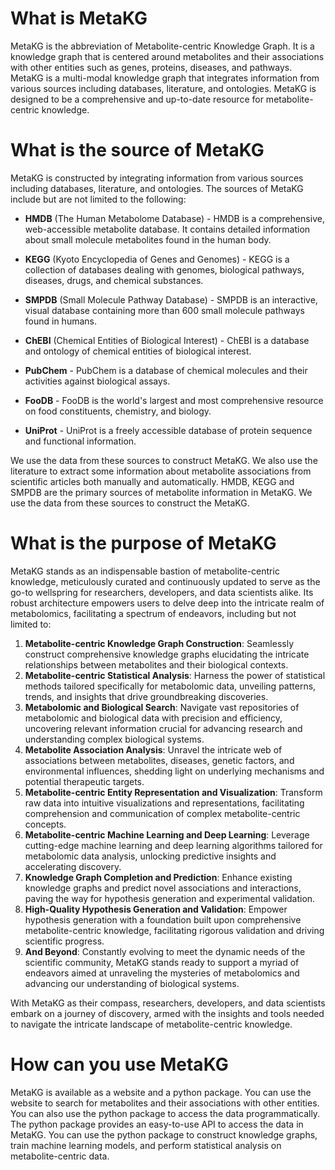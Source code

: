 # What is MetaKG

MetaKG is the abbreviation of Metabolite-centric Knowledge Graph. It is a knowledge graph that is centered around metabolites and their associations with other entities such as genes, proteins, diseases, and pathways. MetaKG is a multi-modal knowledge graph that integrates information from various sources including databases, literature, and ontologies. MetaKG is designed to be a comprehensive and up-to-date resource for metabolite-centric knowledge.

# What is the source of MetaKG

MetaKG is constructed by integrating information from various sources including databases, literature, and ontologies. The sources of MetaKG include but are not limited to the following:
- **HMDB** (The Human Metabolome Database) - HMDB is a comprehensive, web-accessible metabolite database. It contains detailed information about small molecule metabolites found in the human body.
  
- **KEGG** (Kyoto Encyclopedia of Genes and Genomes) - KEGG is a collection of databases dealing with genomes, biological pathways, diseases, drugs, and chemical substances.
  
- **SMPDB** (Small Molecule Pathway Database) - SMPDB is an interactive, visual database containing more than 600 small molecule pathways found in humans.
  
- **ChEBI** (Chemical Entities of Biological Interest) - ChEBI is a database and ontology of chemical entities of biological interest.
  
- **PubChem** - PubChem is a database of chemical molecules and their activities against biological assays.
  
- **FooDB** - FooDB is the world's largest and most comprehensive resource on food constituents, chemistry, and biology.
  
- **UniProt** - UniProt is a freely accessible database of protein sequence and functional information.

We use the data from these sources to construct MetaKG. We also use the literature to extract some information about metabolite associations from scientific articles both manually and automatically. HMDB, KEGG and SMPDB are the primary sources of metabolite information in MetaKG. We use the data from these sources to construct the MetaKG.

# What is the purpose of MetaKG

MetaKG stands as an indispensable bastion of metabolite-centric knowledge, meticulously curated and continuously updated to serve as the go-to wellspring for researchers, developers, and data scientists alike. Its robust architecture empowers users to delve deep into the intricate realm of metabolomics, facilitating a spectrum of endeavors, including but not limited to:

1. **Metabolite-centric Knowledge Graph Construction**: Seamlessly construct comprehensive knowledge graphs elucidating the intricate relationships between metabolites and their biological contexts.
2. **Metabolite-centric Statistical Analysis**: Harness the power of statistical methods tailored specifically for metabolomic data, unveiling patterns, trends, and insights that drive groundbreaking discoveries.
3. **Metabolomic and Biological Search**: Navigate vast repositories of metabolomic and biological data with precision and efficiency, uncovering relevant information crucial for advancing research and understanding complex biological systems.
4. **Metabolite Association Analysis**: Unravel the intricate web of associations between metabolites, diseases, genetic factors, and environmental influences, shedding light on underlying mechanisms and potential therapeutic targets.
5. **Metabolite-centric Entity Representation and Visualization**: Transform raw data into intuitive visualizations and representations, facilitating comprehension and communication of complex metabolite-centric concepts.
6. **Metabolite-centric Machine Learning and Deep Learning**: Leverage cutting-edge machine learning and deep learning algorithms tailored for metabolomic data analysis, unlocking predictive insights and accelerating discovery.
7. **Knowledge Graph Completion and Prediction**: Enhance existing knowledge graphs and predict novel associations and interactions, paving the way for hypothesis generation and experimental validation.
8. **High-Quality Hypothesis Generation and Validation**: Empower hypothesis generation with a foundation built upon comprehensive metabolite-centric knowledge, facilitating rigorous validation and driving scientific progress.
9. **And Beyond**: Constantly evolving to meet the dynamic needs of the scientific community, MetaKG stands ready to support a myriad of endeavors aimed at unraveling the mysteries of metabolomics and advancing our understanding of biological systems.

With MetaKG as their compass, researchers, developers, and data scientists embark on a journey of discovery, armed with the insights and tools needed to navigate the intricate landscape of metabolite-centric knowledge.

# How can you use MetaKG

MetaKG is available as a website and a python package. You can use the website to search for metabolites and their associations with other entities. You can also use the python package to access the data programmatically. The python package provides an easy-to-use API to access the data in MetaKG. You can use the python package to construct knowledge graphs, train machine learning models, and perform statistical analysis on metabolite-centric data.